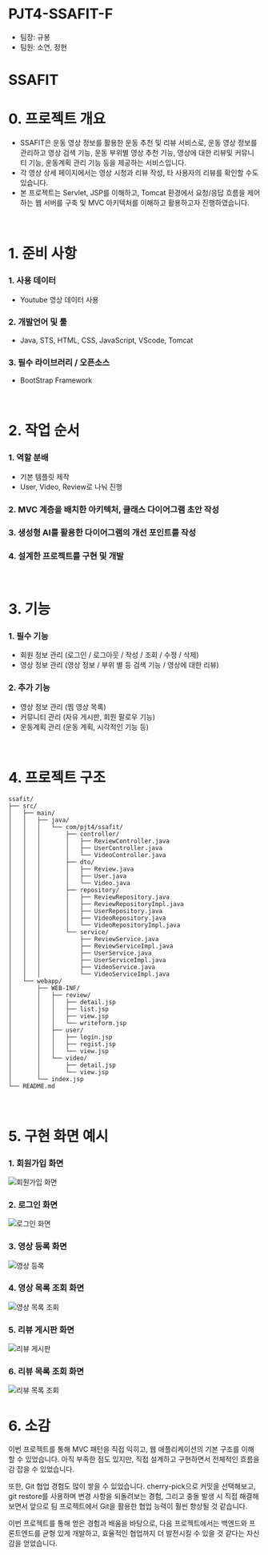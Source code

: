 # PJT4-SSAFIT-F
- 팀장: 규봉
- 팀원: 소연, 정현

# SSAFIT

# 0. 프로젝트 개요
- SSAFIT은 운동 영상 정보를 활용한 운동 추천 및 리뷰 서비스로, 운동 영상 정보를 관리하고 영상 검색 기능, 운동 부위별 영상 추천 기능, 영상에 대한 리뷰및 커뮤니티 기능, 운동계획 관리 기능 등을 제공하는 서비스입니다.
- 각 영상 상세 페이지에서는 영상 시청과 리뷰 작성, 타 사용자의 리뷰를 확인할 수도 있습니다.
- 본 프로젝트는 Servlet, JSP를 이해하고, Tomcat 환경에서 요청/응답 흐름을 제어하는 웹 서버를 구축 및 MVC 아키텍처를 이해하고 활용하고자 진행하였습니다.

<br>

# 1. 준비 사항
### 1. 사용 데이터
- Youtube 영상 데이터 사용

### 2. 개발언어 및 툴
- Java, STS, HTML, CSS, JavaScript, VScode, Tomcat

### 3. 필수 라이브러리 / 오픈소스
- BootStrap Framework

<br>

# 2. 작업 순서
### 1. 역할 분배
- 기본 템플릿 제작
- User, Video, Review로 나눠 진행

### 2. MVC 계층을 배치한 아키텍처, 클래스 다이어그램 초안 작성

### 3. 생성형 AI를 활용한 다이어그램의 개선 포인트를 작성

### 4. 설계한 프로젝트를 구현 및 개발

<br>

# 3. 기능
### 1. 필수 기능
- 회원 정보 관리 (로그인 / 로그아웃 / 작성 / 조회 / 수정 / 삭제)
- 영상 정보 관리 (영상 정보 / 부위 별 등 검색 기능 / 영상에 대한 리뷰)

### 2. 추가 기능
- 영상 정보 관리 (찜 영상 목록)
- 커뮤니티 관리 (자유 게시판, 회원 팔로우 기능)
- 운동계획 관리 (운동 계획, 시각적인 기능 등)

<br>

# 4. 프로젝트 구조
```
ssafit/
├── src/
│   ├── main/
│   │   ├── java/
│   │   │   └── com/pjt4/ssafit/
│   │   │       ├── controller/
│   │   │       │   ├── ReviewController.java
│   │   │       │   ├── UserController.java
│   │   │       │   └── VideoController.java
│   │   │       ├── dto/
│   │   │       │   ├── Review.java
│   │   │       │   ├── User.java
│   │   │       │   └── Video.java
│   │   │       ├── repository/
│   │   │       │   ├── ReviewRepository.java
│   │   │       │   ├── ReviewRepositoryImpl.java
│   │   │       │   ├── UserRepository.java
│   │   │       │   ├── VideoRepository.java
│   │   │       │   └── VideoRepositoryImpl.java
│   │   │       └── service/
│   │   │           ├── ReviewService.java
│   │   │           ├── ReviewServiceImpl.java
│   │   │           ├── UserService.java
│   │   │           ├── UserServiceImpl.java
│   │   │           ├── VideoService.java
│   │   │           └── VideoServiceImpl.java
│   └── webapp/
│       ├── WEB-INF/
│       │   ├── review/
│       │   │   ├── detail.jsp
│       │   │   ├── list.jsp
│       │   │   ├── view.jsp
│       │   │   └── writeform.jsp
│       │   ├── user/
│       │   │   ├── login.jsp
│       │   │   ├── regist.jsp
│       │   │   └── view.jsp
│       │   └── video/
│       │       ├── detail.jsp
│       │       └── view.jsp
│       └── index.jsp
└── README.md

```
<br>

# 5. 구현 화면 예시

### 1. 회원가입 화면
![회원가입 화면](images/회원가입화면.png)

### 2. 로그인 화면
![로그인 화면](images/로그인화면.png)

### 3. 영상 등록 화면
![영상 등록](images/영상등록.png)

### 4. 영상 목록 조회 화면
![영상 목록 조회](images/영상목록조회.png)

### 5. 리뷰 게시판 화면
![리뷰 게시판](images/리뷰게시판.png)

### 6. 리뷰 목록 조회 화면
![리뷰 목록 조회](images/리뷰목록조회.png)


# 6. 소감
이번 프로젝트를 통해 MVC 패턴을 직접 익히고, 웹 애플리케이션의 기본 구조를 이해할 수 있었습니다. 아직 부족한 점도 있지만, 직접 설계하고 구현하면서 전체적인 흐름을 감 잡을 수 있었습니다.

또한, Git 협업 경험도 많이 쌓을 수 있었습니다. cherry-pick으로 커밋을 선택해보고, git restore를 사용하며 변경 사항을 되돌려보는 경험, 그리고 충돌 발생 시 직접 해결해보면서 앞으로 팀 프로젝트에서 Git을 활용한 협업 능력이 훨씬 향상될 것 같습니다.

이번 프로젝트를 통해 얻은 경험과 배움을 바탕으로, 다음 프로젝트에서는 백엔드와 프론트엔드를 균형 있게 개발하고, 효율적인 협업까지 더 발전시킬 수 있을 것 같다는 자신감을 얻었습니다.

